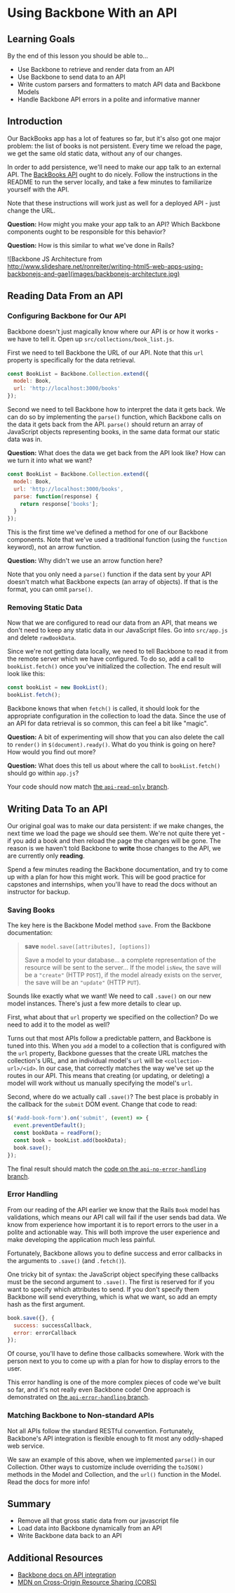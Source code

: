 # Using Backbone With an API

## Learning Goals
By the end of this lesson you should be able to...

- Use Backbone to retrieve and render data from an API
- Use Backbone to send data to an API
- Write custom parsers and formatters to match API data and Backbone Models
- Handle Backbone API errors in a polite and informative manner

## Introduction

Our BackBooks app has a lot of features so far, but it's also got one major problem: the list of books is not persistent. Every time we reload the page, we get the same old static data, without any of our changes.

In order to add persistence, we'll need to make our app talk to an external API. The [BackBooks API](https://github.com/AdaGold/backbooks-rails-api) ought to do nicely. Follow the instructions in the README to run the server locally, and take a few minutes to familiarize yourself with the API.

Note that these instructions will work just as well for a deployed API - just change the URL.

**Question:** How might you make your app talk to an API? Which Backbone components ought to be responsible for this behavior?

**Question:** How is this similar to what we've done in Rails?

![Backbone JS Architecture from http://www.slideshare.net/ronreiter/writing-html5-web-apps-using-backbonejs-and-gae](images/backbonejs-architecture.jpg)

## Reading Data From an API

### Configuring Backbone for Our API

Backbone doesn't just magically know where our API is or how it works - we have to tell it. Open up `src/collections/book_list.js`.

First we need to tell Backbone the URL of our API. Note that this `url` property is specifically for the data retrieval.

```javascript
const BookList = Backbone.Collection.extend({
  model: Book,
  url: 'http://localhost:3000/books'
});
```

Second we need to tell Backbone how to interpret the data it gets back. We can do so by implementing the `parse()` function, which Backbone calls on the data it gets back from the API. `parse()` should return an array of JavaScript objects representing books, in the same data format our static data was in.

**Question:** What does the data we get back from the API look like? How can we turn it into what we want?

```javascript
const BookList = Backbone.Collection.extend({
  model: Book,
  url: 'http://localhost:3000/books',
  parse: function(response) {
    return response['books'];
  }
});
```

This is the first time we've defined a method for one of our Backbone components. Note that we've used a traditional function (using the `function` keyword), not an arrow function.

**Question:** Why didn't we use an arrow function here?

Note that you only need a `parse()` function if the data sent by your API doesn't match what Backbone expects (an array of objects). If that is the format, you can omit `parse()`.

### Removing Static Data

Now that we are configured to read our data from an API, that means we don't need to keep any static data in our JavaScript files. Go into `src/app.js` and delete `rawBookData`.

Since we're not getting data locally, we need to tell Backbone to read it from the remote server which we have configured. To do so, add a call to `bookList.fetch()` once you've initialized the collection. The end result will look like this:

```javascript
const bookList = new BookList();
bookList.fetch();
```

Backbone knows that when `fetch()` is called, it should look for the appropriate configuration in the collection to load the data. Since the use of an API for data retrieval is so common, this can feel a bit like "magic".

**Question:** A bit of experimenting will show that you can also delete the call to `render()` in `$(document).ready()`. What do you think is going on here? How would you find out more?

**Question:** What does this tell us about where the call to `bookList.fetch()` should go within `app.js`?

Your code should now match [the `api-read-only` branch](https://github.com/AdaGold/backbooks-client/tree/api-read-only).

## Writing Data To an API

Our original goal was to make our data persistent: if we make changes, the next time we load the page we should see them. We're not quite there yet - if you add a book and then reload the page the changes will be gone. The reason is we haven't told Backbone to **write** those changes to the API, we are currently only **reading**.

Spend a few minutes reading the Backbone documentation, and try to come up with a plan for how this might work. This will be good practice for capstones and internships, when you'll have to read the docs without an instructor for backup.

### Saving Books

The key here is the Backbone Model method `save`. From the Backbone documentation:

> **save** `model.save([attributes], [options])`
>
> Save a model to your database... a complete representation of the resource will be sent to the server... If the model `isNew`, the save will be a `"create"` (HTTP `POST`), if the model already exists on the server, the save will be an `"update"` (HTTP `PUT`).

Sounds like exactly what we want! We need to call `.save()` on our new model instances. There's just a few more details to clear up.

First, what about that `url` property we specified on the collection? Do we need to add it to the model as well?

Turns out that most APIs follow a predictable pattern, and Backbone is tuned into this. When you `add` a model to a collection that is configured with the `url` property, Backbone guesses that the create URL matches the collection's URL, and an individual model's `url` will be `<collection-url>/<id>`. In our case, that correctly matches the way we've set up the routes in our API. This means that creating (or updating, or deleting) a model will work without us manually specifying the model's `url`.

Second, where do we actually call `.save()`? The best place is probably in the callback for the `submit` DOM event. Change that code to read:

```javascript
$('#add-book-form').on('submit', (event) => {
  event.preventDefault();
  const bookData = readForm();
  const book = bookList.add(bookData);
  book.save();
});
```

The final result should match the [code on the `api-no-error-handling` branch](https://github.com/AdaGold/backbooks-client/blob/api-no-error-handling/src/app.js).

### Error Handling

From our reading of the API earlier we know that the Rails `Book` model has validations, which means our API call will fail if the user sends bad data. We know from experience how important it is to report errors to the user in a polite and actionable way. This will both improve the user experience and make developing the application much less painful.

Fortunately, Backbone allows you to define success and error callbacks in the arguments to `.save()` (and `.fetch()`).

One tricky bit of syntax: the JavaScript object specifying these callbacks must be the second argument to `.save()`. The first is reserved for if you want to specify which attributes to send. If you don't specify them Backbone will send everything, which is what we want, so add an empty hash as the first argument.

```javascript
book.save({}, {
  success: successCallback,
  error: errorCallback
});
```

Of course, you'll have to define those callbacks somewhere. Work with the person next to you to come up with a plan for how to display errors to the user.

This error handling is one of the more complex pieces of code we've built so far, and it's not really even Backbone code! One approach is demonstrated on [the `api-error-handling` branch](https://github.com/AdaGold/backbooks-client/blob/api-error-handling/src/app.js).

### Matching Backbone to Non-standard APIs

Not all APIs follow the standard RESTful convention. Fortunately, Backbone's API integration is flexible enough to fit most any oddly-shaped web service.

We saw an example of this above, when we implemented `parse()` in our Collection. Other ways to customize include overriding the `toJSON()` methods in the Model and Collection, and the `url()` function in the Model. Read the docs for more info!

## Summary
- Remove all that gross static data from our javascript file
- Load data into Backbone dynamically from an API
- Write Backbone data back to an API

## Additional Resources
- [Backbone docs on API integration](http://backbonejs.org/#API-integration)
- [MDN on Cross-Origin Resource Sharing (CORS)](https://developer.mozilla.org/en-US/docs/Web/HTTP/Access_control_CORS)
